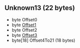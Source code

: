 ## Unknown13 (22 bytes)

* byte Offset0 
* byte [Offset1](Enums/Unknown13_IvorTowerFlags_Offset1.md) 
* byte Offset2 
* byte [Offset3](Enums/Unknown13_IvorTowerFlags_Offset3.md) 
* byte[18] Offset4To21 (18 bytes)
